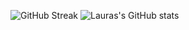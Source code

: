 ![GitHub Streak](https://github-readme-streak-stats.herokuapp.com?user=Mimi-ctrl&theme=aura&card_width=467)
![Lauras's GitHub stats](https://github-readme-stats.vercel.app/api?username=Mimi-ctrl&show_icons=true&theme=aura)
